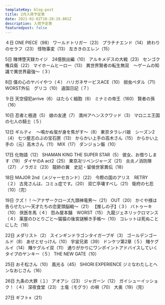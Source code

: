 ```yaml
---
templateKey: blog-post
title: 2月入荷予定表
date: 2021-02-02T10:28:19.801Z
description: 入荷予定表
featuredpost: false
---
```

４日	ONE PIECE（98）
	ワールドトリガー（23）
	プラチナエンド（14）
	終わりのセラフ（23）
	怪物事変（13）
	左ききのエレン（15）

5日	賭博堕天録カイジ　24億脱出編（10）
	アルキメデスの大戦（23）
	センゴク権兵衛（22）
	マイホームヒーロー（13）
	異世界賢者の転生無双　～ゲームの知識で異世界最強～（３）


8日	僕の心のヤバイやつ（４）
	ハリガネサービスACE（10）
	弱虫ペダル（71）
	WORST外伝　グリコ（10）
	違国日記（７）

９日	天空侵犯arrive（6）
	はたらく細胞（6）
	ミナミの帝王（160）
	賢者の孫（16）

10日	忍者と極道（5）
	娘の友達（7）
	満州アヘンスクワッド（3）
	マロニエ王国の七人の騎士（５）

12日	ギルティ　～鳴かぬ蛍が身を焦がす～（8）
        東京タラレバ娘　シーズン2（4）
	七つ屋志のぶの宝石匣（13）
	からかい上手の高木さん（15）
	からかい上手の（元）高木さん（11）
	MIX（17）
	ダンジョン飯（10）

17日	化物語（12）
	SHAMAN KING THE SUPER STAR（5）
	彼女、お借りします（19）
	ダイヤのA act2（25）
	東京卍リベンジャーズ（21）
	炎炎ノ消防隊（27）
	ノラガミ（23）
	龍帥の翼　史記・留侯世家異伝（18）

18日	MAJOR 2nd（メジャーセカンド）（22）
	今際の国のアリス　RETRY（２）
	古見さんは、コミュ症です。（20）
	双亡亭壊すべし（21）
	衛府の七忍（10）（完）

19日	クズ！！～アナザークローズ九頭神竜男～（21）
	OUT（20）
	かぐや様は告らせたい～天才たちの恋愛頭脳戦～（21）
	【推しの子】（３）
	バトゥーキ（10）
	侠医冬馬（４）
	怨み屋本舗　WORST（15）
	九龍ジェネリックロマンス（４）
	薬屋のひとりごと～猫猫の後宮謎解き手帳～（10）
	コレットは死ぬことにした（18）

22日	メダリスト（2）
	スインギンドラゴンタイガーブギ（3）
	ゴールデンゴールド（8）
	あせとせっけん（10）
	宇宙兄弟（39）
	ドンケツ第2章（５）
	賭ケグルイ（14）
	賭ケグルイ双（11）
	通りがかりにワンポイントアドバイスしていくタイプのヤンキー（５）
	THE NEW GATE（10）

25日	おそ松さん（10）
	風光る（45）
	SHIORI EXPERIENCE ジミなわたしとヘンなおじさん（16）

26日	九条の大罪（１）
	アオアシ（23）
	ジャガーン（12）
	ガイシューイッショク！（４）
	深夜食堂（23）
	土竜（モグラ）の唄（70）
	大奥（19）（完）

27日	ギフト±（21）
